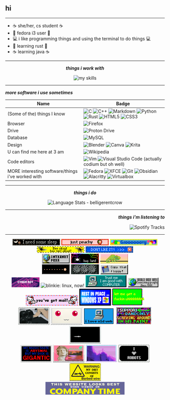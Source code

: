 ## hi
***

* ☕ she/her, cs student ☕
* 💾 fedora i3 user 💾
* 💻 i like programming things and using the terminal to do things 💻
* 🦀 learning rust 🦀
* ☕ learning java ☕

***

<div align="center">
  
   ***things i work with*** <br>
  
<img alt="my skills" src="https://skillicons.dev/icons?i=bash,c,cpp,html,css,py,discord,git,linux,vim,vscode,vscodium,processing,rust,obsidian,mysql&perline=4"/>
</div>

***
  ***more software i use sometimes*** <br>

Name | Badge
--- | ---
(Some of the) things I know | ![C](https://img.shields.io/badge/c-%2300599C.svg?style=for-the-badge&logo=c&logoColor=white) ![C++](https://img.shields.io/badge/c++-%2300599C.svg?style=for-the-badge&logo=c%2B%2B&logoColor=white) ![Markdown](https://img.shields.io/badge/markdown-%23000000.svg?style=for-the-badge&logo=markdown&logoColor=white) ![Python](https://img.shields.io/badge/Python-FFD43B?style=for-the-badge&logo=python&logoColor=blue) ![Rust](https://img.shields.io/badge/Rust-black?style=for-the-badge&logo=rust&logoColor=#E57324) ![HTML5](https://img.shields.io/badge/HTML5-E34F26?style=for-the-badge&logo=html5&logoColor=white) ![CSS3](https://img.shields.io/badge/CSS3-1572B6?style=for-the-badge&logo=css3&logoColor=white)
Browser | ![Firefox](https://img.shields.io/badge/Firefox-FF7139?style=for-the-badge&logo=Firefox-Browser&logoColor=white)
Drive | ![Proton Drive](https://img.shields.io/badge/Proton%20Drive-6d4aff?style=for-the-badge&logo=proton%20drive&logoColor=white)
Database | ![MySQL](https://img.shields.io/badge/mysql-%2300f.svg?style=for-the-badge&logo=mysql&logoColor=white)
Design | ![Blender](https://img.shields.io/badge/blender-%23F5792A.svg?style=for-the-badge&logo=blender&logoColor=white) ![Canva](https://img.shields.io/badge/Canva-%2300C4CC.svg?style=for-the-badge&logo=Canva&logoColor=white) ![Krita](https://img.shields.io/badge/Krita-203759?style=for-the-badge&logo=krita&logoColor=EEF37B) 
U can find me here at 3 am | ![Wikipedia](https://img.shields.io/badge/Wikipedia-%23000000.svg?style=for-the-badge&logo=wikipedia&logoColor=white)
Code editors | ![Vim](https://img.shields.io/badge/VIM-%2311AB00.svg?style=for-the-badge&logo=vim&logoColor=white) ![Visual Studio Code](https://img.shields.io/badge/Visual%20Studio%20Code-0078d7.svg?style=for-the-badge&logo=visual-studio-code&logoColor=white) (actually codium but oh well)
MORE interesting software/things i've worked with | ![Fedora](https://img.shields.io/badge/Fedora-51A2DA?style=for-the-badge&logo=fedora&logoColor=white) ![XFCE](https://img.shields.io/badge/XFCE-%232284F2.svg?style=for-the-badge&logo=xfce&logoColor=white) ![Git](https://img.shields.io/badge/git-%23F05033.svg?style=for-the-badge&logo=git&logoColor=white) ![Obsidian](https://img.shields.io/badge/Obsidian-483699?style=for-the-badge&logo=Obsidian&logoColor=white) ![Alacritty](https://img.shields.io/badge/alacritty-F46D01?style=for-the-badge&logo=alacritty&logoColor=white) ![Virtualbox](https://img.shields.io/badge/VirtualBox-21416b?style=for-the-badge&logo=VirtualBox&logoColor=white)

***


<div align="center">
  
   ***things i do*** <br>

  <img alt="Language Stats - belligerentcrow" src="https://github-readme-stats.vercel.app/api/top-langs/?username=belligerentcrow&hide_border=true&theme=tokyonight" />
</div>


***


<div align="right">
  
   ***things i'm listening to*** <br>
  
<img align="center" alt="Spotify Tracks" src="https://spotify-recently-played-readme.vercel.app/api?user=9wuztcs8h72hav3izutdunf66"/> 
</div>

***

<div align="center">

<img alt="tiny blinkie: i need some sleep..." src="https://raw.githubusercontent.com/belligerentcrow/belligerentcrow/main/assets/blink63.gif"/> <img alt="tiny blinkie: just peachy!" src="https://raw.githubusercontent.com/belligerentcrow/belligerentcrow/main/assets/peach.gif"/> <img alt="tiny blinkie: grooooovy!" src="https://raw.githubusercontent.com/belligerentcrow/belligerentcrow/main/assets/tumblr_inline_pcjgeoHA4m1vss73l_1280.gif"/> <br><img alt="tiny blinkie: bee afraid!" src="https://raw.githubusercontent.com/belligerentcrow/belligerentcrow/main/assets/tumblr_p8dd1tGijC1tganp7o2_250.gif"/> <img alt="tiny blinkie: don't like it? exit" src="https://raw.githubusercontent.com/belligerentcrow/belligerentcrow/main/assets/tumblr_static_5h66wf2omuosk4g44844kk4c0.gif"/>
<br>
<img alt="blinkie: internet free!" src="https://raw.githubusercontent.com/belligerentcrow/belligerentcrow/main/assets/263gggk.gif"/> 
<img alt="blinkie: bug land, with a little spider" src="https://raw.githubusercontent.com/belligerentcrow/belligerentcrow/main/assets/bugland.gif"/> <img alt="blinkie: a little chameleon dancing" src="https://raw.githubusercontent.com/belligerentcrow/belligerentcrow/main/assets/chameleonbutton.gif"/> <br>
<img alt="blinkie: pacman eating a ghost" src="https://raw.githubusercontent.com/belligerentcrow/belligerentcrow/main/assets/classicgaming.gif"/> 
<img alt="blinkie: three cogs turning" src="https://raw.githubusercontent.com/belligerentcrow/belligerentcrow/main/assets/cogs.gif"/> 
<img alt="blinkie: copy that floppy disk!" src="https://raw.githubusercontent.com/belligerentcrow/belligerentcrow/main/assets/copy_floppy.gif"/> <br>
<img alt="blinkie: cyber rot, typing..." src="https://raw.githubusercontent.com/belligerentcrow/belligerentcrow/main/assets/cyberrot.gif"/> 
<img alt="blinkie: linux, now!" src="https://raw.githubusercontent.com/belligerentcrow/belligerentcrow/main/assets/linuxnow.gif"/> 
<img alt="blinkie: trust me im good with computer" src="https://raw.githubusercontent.com/belligerentcrow/belligerentcrow/main/assets/trustme.gif"/> <img alt="blinkie: internet, connecting people since 1991" src="https://raw.githubusercontent.com/belligerentcrow/belligerentcrow/main/assets/wwwbutton.gif"/>
<br>
<img alt="medium blinkie: hello kitty says you've got mail!" src="https://raw.githubusercontent.com/belligerentcrow/belligerentcrow/main/assets/tumblr_inline_p3vfcxwVJe1rv0j40_500.gif"/> <img alt="medium blinkie: RIP Windows XP you will be missed" src="https://raw.githubusercontent.com/belligerentcrow/belligerentcrow/main/assets/tumblr_p65xsqxXBo1te4ajdo4_100.gif"/> <img alt="postcard blinkie: let me get a fking uhhhhhh" src="https://raw.githubusercontent.com/belligerentcrow/belligerentcrow/main/assets/dbssspy-4b20ac02-5ca1-4f06-955d-fa8f50999493.png"/>
<br> 
<img alt="postcard blinkie: spamming the delete key, anime" src="https://raw.githubusercontent.com/belligerentcrow/belligerentcrow/main/assets/delete__stamp__by_ghoulpng-da64l7n.gif"/> <img alt="postcard blinkie: kyuubei's red eyes" src="https://raw.githubusercontent.com/belligerentcrow/belligerentcrow/main/assets/kyubey_stamp_by_death_summoner-d4omq88.png"/> <img alt="postcard blinkie: i love the old web" src="https://raw.githubusercontent.com/belligerentcrow/belligerentcrow/main/assets/old_web_stamp_by_vtge-dcgi6h4.png"/> <img alt="postcard blinkie: i support randomly screwing around in MS Paint!" src="https://raw.githubusercontent.com/belligerentcrow/belligerentcrow/main/assets/stamp__support_ms_paint_by_xxsomeoneelsexx.jpg"/> <img alt="postcard blinkie: BAD APPLE gif" src="https://raw.githubusercontent.com/belligerentcrow/belligerentcrow/main/assets/tumblr_inline_pe6lvyKkO11v11djx_1280.gif"/> <br> <img alt="postcard blinkie: my music taste is ABYSMAL but my dick is GIGANTIC" src="https://raw.githubusercontent.com/belligerentcrow/belligerentcrow/main/assets/tumblr_inline_plj6e2LxYb1vsqiz2_500.png"/> <img alt="postcard blinkie: vaporwave scenario" src="https://raw.githubusercontent.com/belligerentcrow/belligerentcrow/main/assets/tumblr_pbyzqd09lD1xzybrpo1_100.gif"/> <img alt="postcard blinkie: city landscape" src="https://raw.githubusercontent.com/belligerentcrow/belligerentcrow/main/assets/tumblr_pdu1u6f4Fy1wpplaao3_100.gif"/> <img alt="postcard blinkie: i love robots!" src="https://raw.githubusercontent.com/belligerentcrow/belligerentcrow/main/assets/tumblr_pi7cobtTob1xy0eh3o3_100.gif"/> <img alt="postcard blinkie: warning, my diet consists of barbed wire" src="https://raw.githubusercontent.com/belligerentcrow/belligerentcrow/main/assets/warning____barbed_wire_by_big_argonian.jpg"/>
<br>
<img alt="banner: this website looks best when viewed ON COMPANY TIME!" src="https://raw.githubusercontent.com/belligerentcrow/belligerentcrow/main/assets/lookbest.gif"/>








</div>



